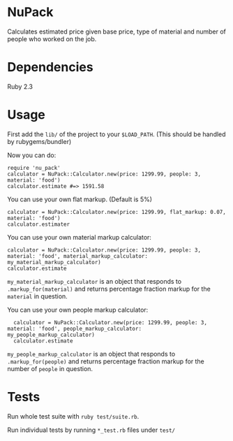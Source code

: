 # NuPack

Calculates estimated price given base price, type of material and number of people who worked on the job.

# Dependencies

Ruby 2.3

# Usage

First add the `lib/` of the project to your `$LOAD_PATH`. (This should be handled by rubygems/bundler)

Now you can do:

```
require 'nu_pack'
calculator = NuPack::Calculator.new(price: 1299.99, people: 3, material: 'food')
calculator.estimate #=> 1591.58
```

You can use your own flat markup. (Default is 5%)

```
calculator = NuPack::Calculator.new(price: 1299.99, flat_markup: 0.07, material: 'food')
calculator.estimater
```

You can use your own material markup calculator:

```
calculator = NuPack::Calculator.new(price: 1299.99, people: 3, material: 'food', material_markup_calculator: my_material_markup_calculator)
calculator.estimate
```

`my_material_markup_calculator` is an object that responds to `.markup_for(material)` and returns percentage fraction markup for the `material` in question.

You can use your own people markup calculator:

```
  calculator = NuPack::Calculator.new(price: 1299.99, people: 3, material: 'food', people_markup_calculator: my_people_markup_calculator)
  calculator.estimate
```
`my_people_markup_calculator` is an object that responds to `.markup_for(people)` and returns percentage fraction markup for the number of `people` in question.

# Tests

Run whole test suite with `ruby test/suite.rb`.

Run individual tests by running `*_test.rb` files under `test/`
